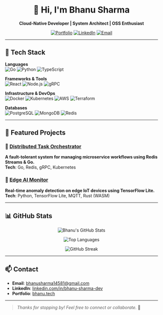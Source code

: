 <!-- Header Section -->
<div align="center">

# 👋 Hi, I'm Bhanu Sharma  
**Cloud-Native Developer | System Architect | OSS Enthusiast**

[![Portfolio](https://img.shields.io/badge/Portfolio-bhanu.tech-FF4D4D?style=flat-square&logo=googlechrome&logoColor=white)](https://bhanu.tech)
[![LinkedIn](https://img.shields.io/badge/LinkedIn-BhanuSharma-0A66C2?style=flat-square&logo=linkedin&logoColor=white)](https://linkedin.com/in/bhanu-sharma-dev)
[![Email](https://img.shields.io/badge/Email-bhanusharma14581@gmail.com-D14836?style=flat-square&logo=gmail&logoColor=white)](mailto:bhanusharma14581@gmail.com)

</div>

---

## 🧰 Tech Stack

**Languages**  
![Go](https://img.shields.io/badge/Go-00ADD8?style=flat-square&logo=go&logoColor=white)
![Python](https://img.shields.io/badge/Python-3776AB?style=flat-square&logo=python&logoColor=white)
![TypeScript](https://img.shields.io/badge/TypeScript-3178C6?style=flat-square&logo=typescript&logoColor=white)

**Frameworks & Tools**  
![React](https://img.shields.io/badge/React-61DAFB?style=flat-square&logo=react&logoColor=black)
![Node.js](https://img.shields.io/badge/Node.js-339933?style=flat-square&logo=nodedotjs&logoColor=white)
![gRPC](https://img.shields.io/badge/gRPC-4285F4?style=flat-square&logo=grpc&logoColor=white)

**Infrastructure & DevOps**  
![Docker](https://img.shields.io/badge/Docker-2496ED?style=flat-square&logo=docker&logoColor=white)
![Kubernetes](https://img.shields.io/badge/Kubernetes-326CE5?style=flat-square&logo=kubernetes&logoColor=white)
![AWS](https://img.shields.io/badge/AWS-232F3E?style=flat-square&logo=amazonaws&logoColor=white)
![Terraform](https://img.shields.io/badge/Terraform-7B42BC?style=flat-square&logo=terraform&logoColor=white)

**Databases**  
![PostgreSQL](https://img.shields.io/badge/PostgreSQL-4169E1?style=flat-square&logo=postgresql&logoColor=white)
![MongoDB](https://img.shields.io/badge/MongoDB-47A248?style=flat-square&logo=mongodb&logoColor=white)
![Redis](https://img.shields.io/badge/Redis-DC382D?style=flat-square&logo=redis&logoColor=white)

---

## 🚀 Featured Projects

### 🔁 [Distributed Task Orchestrator](https://github.com/Bhanu-Sharma-7/task-orchestrator)  
**A fault-tolerant system for managing microservice workflows using Redis Streams & Go.**  
**Tech**: Go, Redis, gRPC, Kubernetes

### 🧠 [Edge AI Monitor](https://github.com/Bhanu-Sharma-7/edge-ai-monitor)  
**Real-time anomaly detection on edge IoT devices using TensorFlow Lite.**  
**Tech**: Python, TensorFlow Lite, MQTT, Rust (WASM)

---

## 📊 GitHub Stats

<div align="center">

![Bhanu's GitHub Stats](https://github-readme-stats.vercel.app/api?username=Bhanu-Sharma-7&show_icons=true&theme=default&hide_border=true)

![Top Languages](https://github-readme-stats.vercel.app/api/top-langs/?username=Bhanu-Sharma-7&layout=compact&theme=default&hide_border=true)

![GitHub Streak](https://streak-stats.demolab.com?user=Bhanu-Sharma-7&theme=default&hide_border=true)

</div>

---

## 📫 Contact

- **Email**: [bhanusharma14581@gmail.com](mailto:bhanusharma14581@gmail.com)  
- **LinkedIn**: [linkedin.com/in/bhanu-sharma-dev](https://linkedin.com/in/bhanu-sharma-dev)  
- **Portfolio**: [bhanu.tech](https://bhanu.tech)

---

> *Thanks for stopping by! Feel free to connect or collaborate.* 🤝